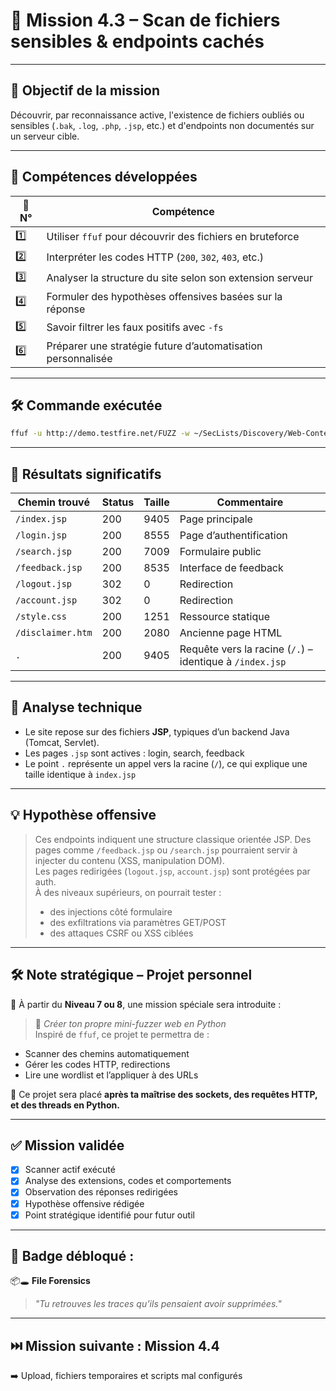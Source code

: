 
# 🧨 Mission 4.3 – Scan de fichiers sensibles & endpoints cachés

---

## 🎯 Objectif de la mission
Découvrir, par reconnaissance active, l'existence de fichiers oubliés ou sensibles (`.bak`, `.log`, `.php`, `.jsp`, etc.) et d'endpoints non documentés sur un serveur cible.

---

## 🧠 Compétences développées

| 🔑 N° | Compétence |
|------|------------|
| 1️⃣ | Utiliser `ffuf` pour découvrir des fichiers en bruteforce |
| 2️⃣ | Interpréter les codes HTTP (`200`, `302`, `403`, etc.) |
| 3️⃣ | Analyser la structure du site selon son extension serveur |
| 4️⃣ | Formuler des hypothèses offensives basées sur la réponse |
| 5️⃣ | Savoir filtrer les faux positifs avec `-fs` |
| 6️⃣ | Préparer une stratégie future d’automatisation personnalisée |

---

## 🛠️ Commande exécutée

```bash
ffuf -u http://demo.testfire.net/FUZZ -w ~/SecLists/Discovery/Web-Content/raft-small-files.txt -e .php,.txt,.log,.bak,.sql,.env,.zip -fs 1219 -t 40 -timeout 5
```

---

## 📂 Résultats significatifs

| Chemin trouvé        | Status | Taille | Commentaire |
|----------------------|--------|--------|-------------|
| `/index.jsp`         | 200    | 9405   | Page principale |
| `/login.jsp`         | 200    | 8555   | Page d’authentification |
| `/search.jsp`        | 200    | 7009   | Formulaire public |
| `/feedback.jsp`      | 200    | 8535   | Interface de feedback |
| `/logout.jsp`        | 302    | 0      | Redirection |
| `/account.jsp`       | 302    | 0      | Redirection |
| `/style.css`         | 200    | 1251   | Ressource statique |
| `/disclaimer.htm`    | 200    | 2080   | Ancienne page HTML |
| `.`                  | 200    | 9405   | Requête vers la racine (`/.`) – identique à `/index.jsp` |

---

## 🔎 Analyse technique

- Le site repose sur des fichiers **JSP**, typiques d’un backend Java (Tomcat, Servlet).
- Les pages `.jsp` sont actives : login, search, feedback
- Le point `.` représente un appel vers la racine (`/`), ce qui explique une taille identique à `index.jsp`

---

## 💡 Hypothèse offensive

> Ces endpoints indiquent une structure classique orientée JSP. Des pages comme `/feedback.jsp` ou `/search.jsp` pourraient servir à injecter du contenu (XSS, manipulation DOM).  
> Les pages redirigées (`logout.jsp`, `account.jsp`) sont protégées par auth.  
> À des niveaux supérieurs, on pourrait tester :
> - des injections côté formulaire
> - des exfiltrations via paramètres GET/POST
> - des attaques CSRF ou XSS ciblées

---

## 🛠️ Note stratégique – Projet personnel

📌 À partir du **Niveau 7 ou 8**, une mission spéciale sera introduite :  
> 🎯 *Créer ton propre mini-fuzzer web en Python*  
Inspiré de `ffuf`, ce projet te permettra de :
- Scanner des chemins automatiquement
- Gérer les codes HTTP, redirections
- Lire une wordlist et l’appliquer à des URLs

🔐 Ce projet sera placé **après ta maîtrise des sockets, des requêtes HTTP, et des threads en Python.**

---

## ✅ Mission validée

- [x] Scanner actif exécuté
- [x] Analyse des extensions, codes et comportements
- [x] Observation des réponses redirigées
- [x] Hypothèse offensive rédigée
- [x] Point stratégique identifié pour futur outil

---

## 🏅 Badge débloqué :
📦🕳️ **File Forensics**  
> *"Tu retrouves les traces qu’ils pensaient avoir supprimées."*

---

## ⏭️ Mission suivante : Mission 4.4  
➡️ Upload, fichiers temporaires et scripts mal configurés
